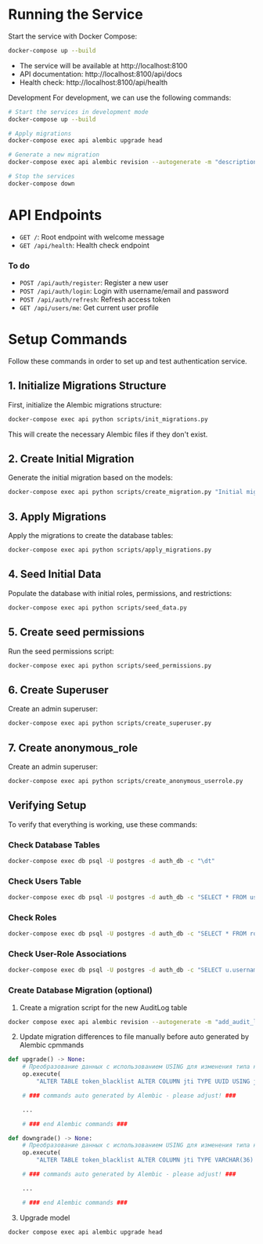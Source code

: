 # Running the Service

Start the service with Docker Compose:

```bash
docker-compose up --build
```

- The service will be available at http://localhost:8100
- API documentation: http://localhost:8100/api/docs
- Health check: http://localhost:8100/api/health

Development
For development, we can use the following commands:

```bash
# Start the services in development mode
docker-compose up --build

# Apply migrations
docker-compose exec api alembic upgrade head

# Generate a new migration
docker-compose exec api alembic revision --autogenerate -m "description"

# Stop the services
docker-compose down
```

# API Endpoints

- `GET /`: Root endpoint with welcome message
- `GET /api/health`: Health check endpoint
### To do
- `POST /api/auth/register`: Register a new user
- `POST /api/auth/login`: Login with username/email and password
- `POST /api/auth/refresh`: Refresh access token
- `GET /api/users/me`: Get current user profile

# Setup Commands

Follow these commands in order to set up and test authentication service.

## 1. Initialize Migrations Structure

First, initialize the Alembic migrations structure:

```bash
docker-compose exec api python scripts/init_migrations.py
```

This will create the necessary Alembic files if they don't exist.

## 2. Create Initial Migration

Generate the initial migration based on the models:

```bash
docker-compose exec api python scripts/create_migration.py "Initial migration"
```

## 3. Apply Migrations

Apply the migrations to create the database tables:

```bash
docker-compose exec api python scripts/apply_migrations.py
```

## 4. Seed Initial Data

Populate the database with initial roles, permissions, and restrictions:

```bash
docker-compose exec api python scripts/seed_data.py
```

## 5. Create seed permissions

Run the seed permissions script:

```bash
docker-compose exec api python scripts/seed_permissions.py
```

## 6. Create Superuser

Create an admin superuser:

```bash
docker-compose exec api python scripts/create_superuser.py
```

## 7. Create anonymous_role

Create an admin superuser:

```bash
docker-compose exec api python scripts/create_anonymous_userrole.py
```

## Verifying Setup

To verify that everything is working, use these commands:

### Check Database Tables

```bash
docker-compose exec db psql -U postgres -d auth_db -c "\dt"
```

### Check Users Table

```bash
docker-compose exec db psql -U postgres -d auth_db -c "SELECT * FROM users;"
```

### Check Roles

```bash
docker-compose exec db psql -U postgres -d auth_db -c "SELECT * FROM roles;"
```

### Check User-Role Associations

```bash
docker-compose exec db psql -U postgres -d auth_db -c "SELECT u.username, r.name FROM users u JOIN user_role ur ON u.id = ur.user_id JOIN roles r ON ur.role_id = r.id;"
```

### Create Database Migration (optional)

1. Create a migration script for the new AuditLog table
```bash
docker compose exec api alembic revision --autogenerate -m "add_audit_log_table_and_update_token_blacklist_table"
```

2. Update migration differences to file manually before auto generated by Alembic cpmmands
```python
def upgrade() -> None:
    # Преобразование данных с использованием USING для изменения типа на UUID
    op.execute(
        "ALTER TABLE token_blacklist ALTER COLUMN jti TYPE UUID USING jti::uuid")

    # ### commands auto generated by Alembic - please adjust! ###

    ...

    # ### end Alembic commands ###

def downgrade() -> None:
    # Преобразование данных с использованием USING для изменения типа на VARCHAR(36)
    op.execute(
        "ALTER TABLE token_blacklist ALTER COLUMN jti TYPE VARCHAR(36) USING jti::text")

    # ### commands auto generated by Alembic - please adjust! ###

    ...

    # ### end Alembic commands ###
```

3. Upgrade model
```bash
docker compose exec api alembic upgrade head
```

